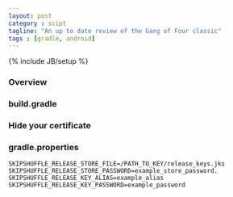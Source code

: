 ```yaml
---
layout: post
category : scipt
tagline: "An up to date review of the Gang of Four classic"
tags : [gradle, android]
---
```

{% include JB/setup %}

### Overview

### build.gradle

### Hide your certificate

### gradle.properties

    SKIPSHUFFLE_RELEASE_STORE_FILE=/PATH_TO_KEY/release_keys.jks
    SKIPSHUFFLE_RELEASE_STORE_PASSWORD=example_store_password.
    SKIPSHUFFLE_RELEASE_KEY_ALIAS=example_alias
    SKIPSHUFFLE_RELEASE_KEY_PASSWORD=example_password
